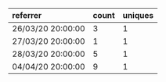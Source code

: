 | referrer          | count | uniques |
| :---------------- | :---- | :------ |
| 26/03/20 20:00:00 | 3     | 1       |
| 27/03/20 20:00:00 | 1     | 1       |
| 28/03/20 20:00:00 | 5     | 1       |
| 04/04/20 20:00:00 | 9     | 1       |
